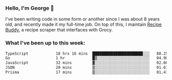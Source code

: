 ### Hello, I'm George 👋

I've been writing code in some form or another since I was about 8 years old, and recently made it my full-time job. On top of this, I maintain [Recipe Buddy](https://github.com/georgegebbett/recipe-buddy), a recipe scraper that interfaces with Grocy.  

<!--
**georgegebbett/georgegebbett** is a ✨ _special_ ✨ repository because its `README.md` (this file) appears on your GitHub profile.

Here are some ideas to get you started:

- 🔭 I’m currently working on ...
- 🌱 I’m currently learning ...
- 👯 I’m looking to collaborate on ...
- 🤔 I’m looking for help with ...
- 💬 Ask me about ...
- 📫 How to reach me: ...
- 😄 Pronouns: ...
- ⚡ Fun fact: ...
-->

### What I've been up to this week:
<!--START_SECTION:waka-->

```txt
TypeScript            18 hrs 16 mins  ██████████████████████░░░   88.25 %
Go                    1 hr            █▒░░░░░░░░░░░░░░░░░░░░░░░   04.90 %
JavaScript            32 mins         ▓░░░░░░░░░░░░░░░░░░░░░░░░   02.60 %
JSON                  20 mins         ▒░░░░░░░░░░░░░░░░░░░░░░░░   01.67 %
Prisma                17 mins         ▒░░░░░░░░░░░░░░░░░░░░░░░░   01.41 %
```

<!--END_SECTION:waka-->
